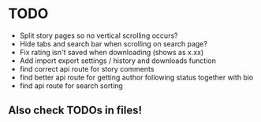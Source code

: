 # TODO

 - Split story pages so no vertical scrolling occurs?
 - Hide tabs and search bar when scrolling on search page?
 - Fix rating isn't saved when downloading (shows as x.xx)
 - Add import export settings / history and downloads function
 - find correct api route for story comments
 - find better api route for getting author following status together with bio
 - find api route for search sorting


## Also check TODOs in files!
